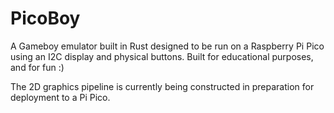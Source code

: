 # PicoBoy

A Gameboy emulator built in Rust designed to be run on a Raspberry Pi Pico using an I2C display and physical buttons. Built for educational purposes, and for fun :)

The 2D graphics pipeline is currently being constructed in preparation for deployment to a Pi Pico.
